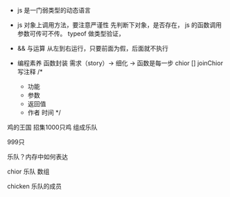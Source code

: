 - js 是一门弱类型的动态语言

- js 对象上调用方法，要注意严谨性
  先判断下对象，是否存在，
  js 的函数调用参数可传可不传。
  typeof 做类型验证，

- && 与运算
  从左到右运行，只要前面为假，后面就不执行

- 编程素养
  函数封装
  需求（story）-> 细化 -> 函数是每一步
  chior []      joinChior
  写注释 
  /*
   * 功能
   * 参数
   * 返回值
   * 作者 时间
   */


鸡的王国 招集1000只鸡 组成乐队

999只

乐队？内存中如何表达

chior 乐队 数组

chicken 乐队的成员 